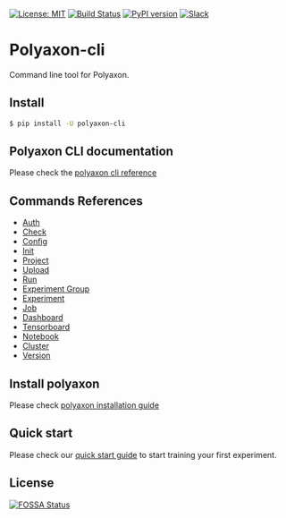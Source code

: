 [![License: MIT](https://img.shields.io/badge/License-MIT-green.svg)](LICENSE)
[![Build Status](https://travis-ci.org/polyaxon/polyaxon-cli.svg?branch=master)](https://travis-ci.org/polyaxon/polyaxon-cli)
[![PyPI version](https://badge.fury.io/py/polyaxon-cli.svg)](https://badge.fury.io/py/polyaxon-cli)
[![Slack](https://img.shields.io/badge/chat-on%20slack-aadada.svg?logo=slack&longCache=true)](https://join.slack.com/t/polyaxon/shared_invite/enQtMzQ0ODc2MDg1ODc0LWY2ZTdkMTNmZjBlZmRmNjQxYmYwMTBiMDZiMWJhODI2ZTk0MDU4Mjg5YzA5M2NhYzc5ZjhiMjczMDllYmQ2MDg)

# Polyaxon-cli

Command line tool for Polyaxon.


## Install

```bash
$ pip install -U polyaxon-cli
```

## Polyaxon CLI documentation

Please check the [polyaxon cli reference](https://docs.polyaxon.com/polyaxon_cli/introduction/)


## Commands References

 * [Auth](https://docs.polyaxon.com/polyaxon_cli/commands/auth)
 * [Check](https://docs.polyaxon.com/polyaxon_cli/commands/check)
 * [Config](https://docs.polyaxon.com/polyaxon_cli/commands/config)
 * [Init](https://docs.polyaxon.com/polyaxon_cli/commands/init)
 * [Project](https://docs.polyaxon.com/polyaxon_cli/commands/project)
 * [Upload](https://docs.polyaxon.com/polyaxon_cli/commands/upload)
 * [Run](https://docs.polyaxon.com/polyaxon_cli/commands/run)
 * [Experiment Group](https://docs.polyaxon.com/polyaxon_cli/commands/experiment_group)
 * [Experiment](https://docs.polyaxon.com/polyaxon_cli/commands/experiment)
 * [Job](https://docs.polyaxon.com/polyaxon_cli/commands/job)
 * [Dashboard](https://docs.polyaxon.com/polyaxon_cli/commands/dashboard)
 * [Tensorboard](https://docs.polyaxon.com/polyaxon_cli/commands/tensorboard)
 * [Notebook](https://docs.polyaxon.com/polyaxon_cli/commands/notebook)
 * [Cluster](https://docs.polyaxon.com/polyaxon_cli/commands/cluster)
 * [Version](https://docs.polyaxon.com/polyaxon_cli/commands/version)

## Install polyaxon

Please check [polyaxon installation guide](https://docs.polyaxon.com/installation/introduction)


## Quick start

Please check our [quick start guide](https://docs.polyaxon.com/quick_start) to start training your first experiment.

## License

[![FOSSA Status](https://app.fossa.io/api/projects/git%2Bgithub.com%2Fpolyaxon%2Fpolyaxon-cli.svg?type=large)](https://app.fossa.io/projects/git%2Bgithub.com%2Fpolyaxon%2Fpolyaxon-cli?ref=badge_large)
